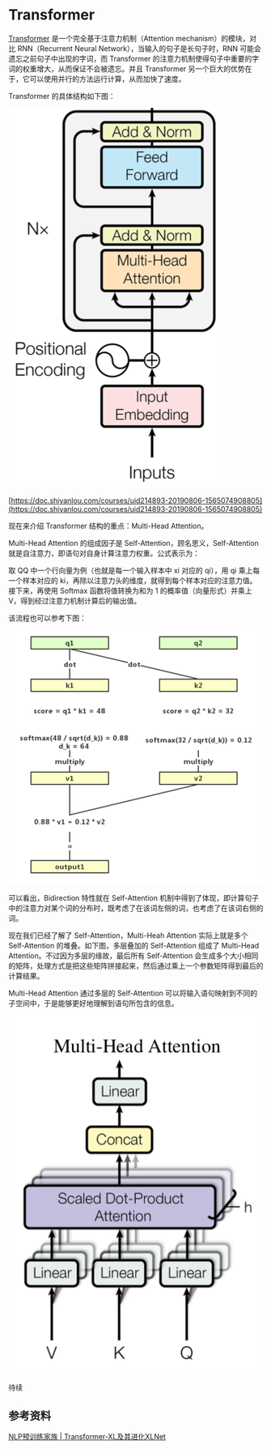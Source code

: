 # Transformer

[Transformer](https://arxiv.org/abs/1706.03762) 是一个完全基于注意力机制（Attention mechanism）的模块，对比 RNN（Recurrent Neural Network），当输入的句子是长句子时，RNN 可能会遗忘之前句子中出现的字词，而 Transformer 的注意力机制使得句子中重要的字词的权重增大，从而保证不会被遗忘。并且 Transformer 另一个巨大的优势在于，它可以使用并行的方法运行计算，从而加快了速度。

Transformer 的具体结构如下图：

![](image/image.png)

[https://doc.shiyanlou.com/courses/uid214893-20190806-1565074908805](https://doc.shiyanlou.com/courses/uid214893-20190806-1565074908805)

现在来介绍 Transformer 结构的重点：Multi-Head Attention。

Multi-Head Attention 的组成因子是 Self-Attention，顾名思义，Self-Attention 就是自注意力，即语句对自身计算注意力权重。公式表示为：

取 QQ 中一个行向量为例（也就是每一个输入样本中 xi 对应的 qi），用 qi 乘上每一个样本对应的 ki，再除以注意力头的维度，就得到每个样本对应的注意力值。接下来，再使用 Softmax 函数将值转换为和为 1 的概率值（向量形式）并乘上 V，得到经过注意力机制计算后的输出值。

该流程也可以参考下图：

![](image/image_1.png)

可以看出，Bidirection 特性就在 Self-Attention 机制中得到了体现，即计算句子中的注意力对某个词的分布时，既考虑了在该词左侧的词，也考虑了在该词右侧的词。



现在我们已经了解了 Self-Attention，Multi-Heah Attention 实际上就是多个 Self-Attention 的堆叠。如下图，多层叠加的 Self-Attention 组成了 Multi-Head Attention。不过因为多层的缘故，最后所有 Self-Attention 会生成多个大小相同的矩阵，处理方式是把这些矩阵拼接起来，然后通过乘上一个参数矩阵得到最后的计算结果。

Multi-Head Attention 通过多层的 Self-Attention 可以将输入语句映射到不同的子空间中，于是能够更好地理解到语句所包含的信息。


![](image/image_2.png)

待续



## 参考资料

[NLP预训练家族 | Transformer-XL及其进化XLNet](https://mp.weixin.qq.com/s/_xZpg5WDInqGKur1AGxI1Q)

